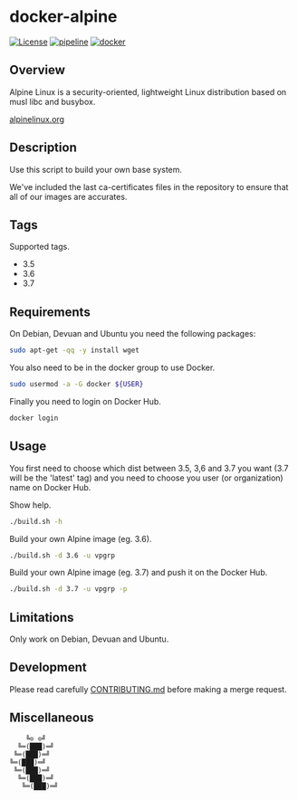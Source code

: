 # docker-alpine
[![License][license-img]][license-href]
[![pipeline][pipeline-img]][pipeline-href]
[![docker][docker-img]][docker-href]

## Overview

Alpine Linux  is a security-oriented,  lightweight Linux distribution  based on
musl libc and busybox.

[alpinelinux.org](https://alpinelinux.org/)

## Description

Use this script to build your own base system.

We've included the last ca-certificates files  in the repository to ensure that
all of our images are accurates.

## Tags

Supported tags.

- 3.5
- 3.6
- 3.7

## Requirements

On Debian, Devuan and Ubuntu you need the following packages:

```bash
sudo apt-get -qq -y install wget
```

You also need to be in the docker group to use Docker.

```bash
sudo usermod -a -G docker ${USER}
```

Finally you need to login on Docker Hub.

```bash
docker login
```

## Usage

You first need to choose which dist between 3.5, 3,6 and 3.7 you want (3.7 will
be the 'latest' tag) and you need  to choose you user (or organization) name on
Docker Hub.

Show help.

```bash
./build.sh -h
```

Build your own Alpine image (eg. 3.6).

```bash
./build.sh -d 3.6 -u vpgrp
```

Build your own Alpine image (eg. 3.7) and push it on the Docker Hub.

```bash
./build.sh -d 3.7 -u vpgrp -p
```

## Limitations

Only work on Debian, Devuan and Ubuntu.

## Development

Please read carefully [CONTRIBUTING.md][contribute-href]  before making a merge
request.

## Miscellaneous

```
    ╚⊙ ⊙╝
  ╚═(███)═╝
 ╚═(███)═╝
╚═(███)═╝
 ╚═(███)═╝
  ╚═(███)═╝
   ╚═(███)═╝
```

[license-img]: https://img.shields.io/badge/license-Apache-blue.svg
[license-href]: /LICENSE
[pipeline-img]: https://git.vpgrp.io/docker/docker-alpine/badges/master/pipeline.svg
[pipeline-href]: https://git.vpgrp.io/docker/docker-alpine/commits/master
[docker-img]: https://img.shields.io/docker/pulls/vpgrp/alpine.svg
[docker-href]: https://registry.hub.docker.com/u/vpgrp/alpine
[contribute-href]: /CONTRIBUTING.md
